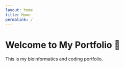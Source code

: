 ```yaml
---
layout: home
title: Home
permalink: /
---
```

# Welcome to My Portfolio 🚀

This is my bioinformatics and coding portfolio.
